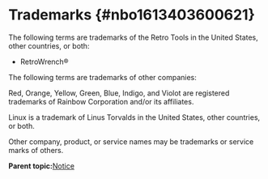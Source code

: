 # Trademarks {#nbo1613403600621}

The following terms are trademarks of the Retro Tools in the United States, other countries, or both:

-   RetroWrench®

The following terms are trademarks of other companies:

Red, Orange, Yellow, Green, Blue, Indigo, and Violot are registered trademarks of Rainbow Corporation and/or its affiliates.

Linux is a trademark of Linus Torvalds in the United States, other countries, or both.

Other company, product, or service names may be trademarks or service marks of others.

**Parent topic:**[Notice](hfz1613403600570.md)


